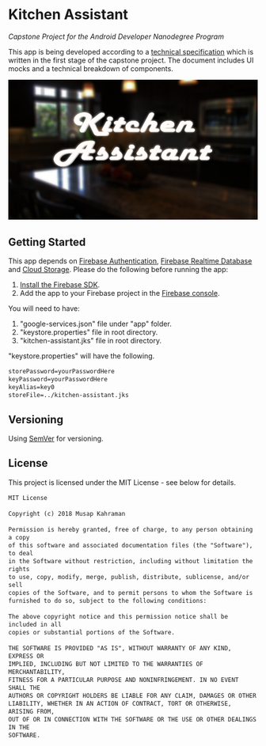 # Kitchen Assistant
_Capstone Project for the Android Developer Nanodegree Program_

This app is being developed according to a [technical specification](Capstone_Stage1.pdf) which is written in the first stage of the capstone project. The document includes UI mocks and a technical breakdown of components.

![thumbnail](https://raw.githubusercontent.com/MusapKahraman/KitchenAssistant/master/docs/Screenshot_login.png)

## Getting Started

This app depends on [Firebase Authentication](https://firebase.google.com/docs/auth/), [Firebase Realtime Database](https://firebase.google.com/docs/database/) and [Cloud Storage](https://firebase.google.com/docs/storage/). Please do the following before running the app:
1. [Install the Firebase SDK](https://firebase.google.com/docs/android/setup).
2. Add the app to your Firebase project in the [Firebase console](https://console.firebase.google.com/).

You will need to have:
1. "google-services.json" file under "app" folder.
2. "keystore.properties" file in root directory.
3. "kitchen-assistant.jks" file in root directory.

"keystore.properties" will have the following.
```
storePassword=yourPasswordHere
keyPassword=yourPasswordHere
keyAlias=key0
storeFile=../kitchen-assistant.jks
```

## Versioning

Using [SemVer](http://semver.org/) for versioning.

## License

This project is licensed under the MIT License - see below for details.
```
MIT License

Copyright (c) 2018 Musap Kahraman

Permission is hereby granted, free of charge, to any person obtaining a copy
of this software and associated documentation files (the "Software"), to deal
in the Software without restriction, including without limitation the rights
to use, copy, modify, merge, publish, distribute, sublicense, and/or sell
copies of the Software, and to permit persons to whom the Software is
furnished to do so, subject to the following conditions:

The above copyright notice and this permission notice shall be included in all
copies or substantial portions of the Software.

THE SOFTWARE IS PROVIDED "AS IS", WITHOUT WARRANTY OF ANY KIND, EXPRESS OR
IMPLIED, INCLUDING BUT NOT LIMITED TO THE WARRANTIES OF MERCHANTABILITY,
FITNESS FOR A PARTICULAR PURPOSE AND NONINFRINGEMENT. IN NO EVENT SHALL THE
AUTHORS OR COPYRIGHT HOLDERS BE LIABLE FOR ANY CLAIM, DAMAGES OR OTHER
LIABILITY, WHETHER IN AN ACTION OF CONTRACT, TORT OR OTHERWISE, ARISING FROM,
OUT OF OR IN CONNECTION WITH THE SOFTWARE OR THE USE OR OTHER DEALINGS IN THE
SOFTWARE.
```
